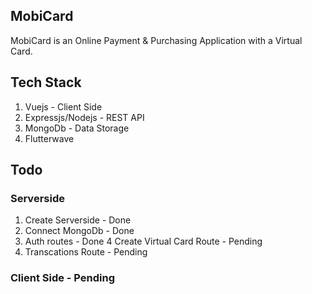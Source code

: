 ## MobiCard

MobiCard is an Online Payment & Purchasing Application with a Virtual Card.

## Tech Stack
1. Vuejs - Client Side
2. Expressjs/Nodejs - REST API
3. MongoDb - Data Storage
4. Flutterwave

## Todo
### Serverside
1. Create Serverside - Done
2. Connect MongoDb - Done
3. Auth routes - Done
4 Create Virtual Card Route - Pending
5. Transcations Route - Pending
### Client Side - Pending
